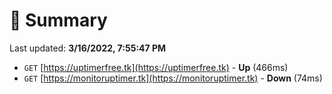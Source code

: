 # 📖 Summary
Last updated: **3/16/2022, 7:55:47 PM**

- `GET` [https://uptimerfree.tk](https://uptimerfree.tk) - **Up** (466ms)
- `GET` [https://monitoruptimer.tk](https://monitoruptimer.tk) - **Down** (74ms)

